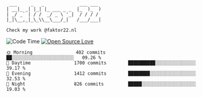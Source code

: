 ```
 ___     _   _             ___ ___ 
| __|_ _| |_| |_ ___ _ _  |_  )_  )
| _/ _` | / /  _/ _ \ '_|  / / / / 
|_|\__,_|_\_\\__\___/_|   /___/___|

Check my work @faktor22.nl
```

![Code Time](http://img.shields.io/badge/Code%20Time-1%2C561%20hrs%2059%20mins-blue)
[![Open Source Love](https://badges.frapsoft.com/os/v1/open-source.svg?v=102)](https://github.com/ellerbrock/open-source-badge/)

```text
🌞 Morning                402 commits         ██░░░░░░░░░░░░░░░░░░░░░░░   09.26 % 
🌆 Daytime                1700 commits        ██████████░░░░░░░░░░░░░░░   39.17 % 
🌃 Evening                1412 commits        ████████░░░░░░░░░░░░░░░░░   32.53 % 
🌙 Night                  826 commits         █████░░░░░░░░░░░░░░░░░░░░   19.03 % 
```

<!--
**Faktor22/Faktor22** is a ✨ _special_ ✨ repository because its `README.md` (this file) appears on your GitHub profile.

Here are some ideas to get you started:

- ### Hi there 👋
- <img src="https://media.giphy.com/media/WUlplcMpOCEmTGBtBW/giphy.gif" width="30">
- ![visitors](https://visitor-badge.laobi.icu/badge?page_id=faktor22.visitor-badge)
- 🔭 I’m currently working on ...
- 🌱 I’m currently learning ...
- 👯 I’m looking to collaborate on ...
- 🤔 I’m looking for help with ...
- 💬 Ask me about ...
- 📫 How to reach me: ...
- 😄 Pronouns: ...
- ⚡ Fun fact: ...
-->

